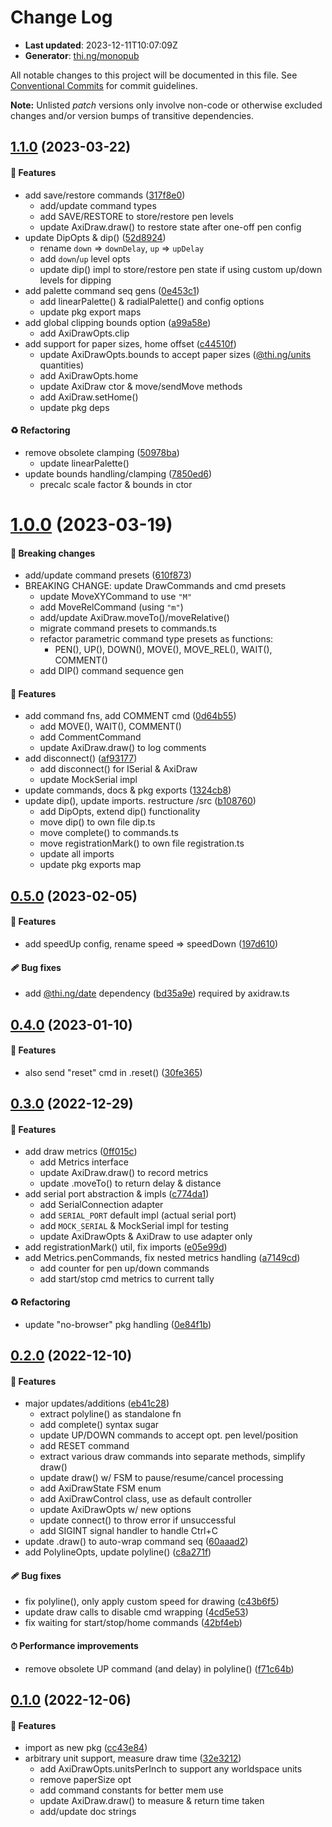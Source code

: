 # Change Log

- **Last updated**: 2023-12-11T10:07:09Z
- **Generator**: [thi.ng/monopub](https://thi.ng/monopub)

All notable changes to this project will be documented in this file.
See [Conventional Commits](https://conventionalcommits.org/) for commit guidelines.

**Note:** Unlisted _patch_ versions only involve non-code or otherwise excluded changes
and/or version bumps of transitive dependencies.

## [1.1.0](https://github.com/thi-ng/umbrella/tree/@thi.ng/axidraw@1.1.0) (2023-03-22)

#### 🚀 Features

- add save/restore commands ([317f8e0](https://github.com/thi-ng/umbrella/commit/317f8e0))
  - add/update command types
  - add SAVE/RESTORE to store/restore pen levels
  - update AxiDraw.draw() to restore state after one-off pen config
- update DipOpts & dip() ([52d8924](https://github.com/thi-ng/umbrella/commit/52d8924))
  - rename `down` => `downDelay`, `up` => `upDelay`
  - add `down`/`up` level opts
  - update dip() impl to store/restore pen state if using custom
    up/down levels for dipping
- add palette command seq gens ([0e453c1](https://github.com/thi-ng/umbrella/commit/0e453c1))
  - add linearPalette() & radialPalette() and config options
  - update pkg export maps
- add global clipping bounds option ([a99a58e](https://github.com/thi-ng/umbrella/commit/a99a58e))
  - add AxiDrawOpts.clip
- add support for paper sizes, home offset ([c44510f](https://github.com/thi-ng/umbrella/commit/c44510f))
  - update AxiDrawOpts.bounds to accept paper sizes ([@thi.ng/units](https://github.com/thi-ng/umbrella/tree/main/packages/units) quantities)
  - add AxiDrawOpts.home
  - update AxiDraw ctor & move/sendMove methods
  - add AxiDraw.setHome()
  - update pkg deps

#### ♻️ Refactoring

- remove obsolete clamping ([50978ba](https://github.com/thi-ng/umbrella/commit/50978ba))
  - update linearPalette()
- update bounds handling/clamping ([7850ed6](https://github.com/thi-ng/umbrella/commit/7850ed6))
  - precalc scale factor & bounds in ctor

# [1.0.0](https://github.com/thi-ng/umbrella/tree/@thi.ng/axidraw@1.0.0) (2023-03-19)

#### 🛑 Breaking changes

- add/update command presets ([610f873](https://github.com/thi-ng/umbrella/commit/610f873))
- BREAKING CHANGE: update DrawCommands and cmd presets
  - update MoveXYCommand to use `"M"`
  - add MoveRelCommand (using `"m"`)
  - add/update AxiDraw.moveTo()/moveRelative()
  - migrate command presets to commands.ts
  - refactor parametric command type presets as functions:
    -  PEN(), UP(), DOWN(), MOVE(), MOVE_REL(), WAIT(), COMMENT()
  - add DIP() command sequence gen

#### 🚀 Features

- add command fns, add COMMENT cmd ([0d64b55](https://github.com/thi-ng/umbrella/commit/0d64b55))
  - add MOVE(), WAIT(), COMMENT()
  - add CommentCommand
  - update AxiDraw.draw() to log comments
- add disconnect() ([af93177](https://github.com/thi-ng/umbrella/commit/af93177))
  - add disconnect() for ISerial & AxiDraw
  - update MockSerial impl
- update commands, docs & pkg exports ([1324cb8](https://github.com/thi-ng/umbrella/commit/1324cb8))
- update dip(), update imports. restructure /src ([b108760](https://github.com/thi-ng/umbrella/commit/b108760))
  - add DipOpts, extend dip() functionality
  - move dip() to own file dip.ts
  - move complete() to commands.ts
  - move registrationMark() to own file registration.ts
  - update all imports
  - update pkg exports map

## [0.5.0](https://github.com/thi-ng/umbrella/tree/@thi.ng/axidraw@0.5.0) (2023-02-05)

#### 🚀 Features

- add speedUp config, rename speed => speedDown ([197d610](https://github.com/thi-ng/umbrella/commit/197d610))

#### 🩹 Bug fixes

- add [@thi.ng/date](https://github.com/thi-ng/umbrella/tree/main/packages/date) dependency ([bd35a9e](https://github.com/thi-ng/umbrella/commit/bd35a9e))
  required by axidraw.ts

## [0.4.0](https://github.com/thi-ng/umbrella/tree/@thi.ng/axidraw@0.4.0) (2023-01-10)

#### 🚀 Features

- also send "reset" cmd in .reset() ([30fe365](https://github.com/thi-ng/umbrella/commit/30fe365))

## [0.3.0](https://github.com/thi-ng/umbrella/tree/@thi.ng/axidraw@0.3.0) (2022-12-29)

#### 🚀 Features

- add draw metrics ([0ff015c](https://github.com/thi-ng/umbrella/commit/0ff015c))
  - add Metrics interface
  - update AxiDraw.draw() to record metrics
  - update .moveTo() to return delay & distance
- add serial port abstraction & impls ([c774da1](https://github.com/thi-ng/umbrella/commit/c774da1))
  - add SerialConnection adapter
  - add `SERIAL_PORT` default impl (actual serial port)
  - add `MOCK_SERIAL` & MockSerial impl for testing
  - update AxiDrawOpts & AxiDraw to use adapter only
- add registrationMark() util, fix imports ([e05e99d](https://github.com/thi-ng/umbrella/commit/e05e99d))
- add Metrics.penCommands, fix nested metrics handling ([a7149cd](https://github.com/thi-ng/umbrella/commit/a7149cd))
  - add counter for pen up/down commands
  - add start/stop cmd metrics to current tally

#### ♻️ Refactoring

- update "no-browser" pkg handling ([0e84f1b](https://github.com/thi-ng/umbrella/commit/0e84f1b))

## [0.2.0](https://github.com/thi-ng/umbrella/tree/@thi.ng/axidraw@0.2.0) (2022-12-10)

#### 🚀 Features

- major updates/additions ([eb41c28](https://github.com/thi-ng/umbrella/commit/eb41c28))
  - extract polyline() as standalone fn
  - add complete() syntax sugar
  - update UP/DOWN commands to accept opt. pen level/position
  - add RESET command
  - extract various draw commands into separate methods, simplify draw()
  - update draw() w/ FSM to pause/resume/cancel processing
  - add AxiDrawState FSM enum
  - add AxiDrawControl class, use as default controller
  - update AxiDrawOpts w/ new options
  - update connect() to throw error if unsuccessful
  - add SIGINT signal handler to handle Ctrl+C
- update .draw() to auto-wrap command seq ([60aaad2](https://github.com/thi-ng/umbrella/commit/60aaad2))
- add PolylineOpts, update polyline() ([c8a271f](https://github.com/thi-ng/umbrella/commit/c8a271f))

#### 🩹 Bug fixes

- fix polyline(), only apply custom speed for drawing ([c43b6f5](https://github.com/thi-ng/umbrella/commit/c43b6f5))
- update draw calls to disable cmd wrapping ([4cd5e53](https://github.com/thi-ng/umbrella/commit/4cd5e53))
- fix waiting for start/stop/home commands ([42bf4eb](https://github.com/thi-ng/umbrella/commit/42bf4eb))

#### ⏱ Performance improvements

- remove obsolete UP command (and delay) in polyline() ([f71c64b](https://github.com/thi-ng/umbrella/commit/f71c64b))

## [0.1.0](https://github.com/thi-ng/umbrella/tree/@thi.ng/axidraw@0.1.0) (2022-12-06)

#### 🚀 Features

- import as new pkg ([cc43e84](https://github.com/thi-ng/umbrella/commit/cc43e84))
- arbitrary unit support, measure draw time ([32e3212](https://github.com/thi-ng/umbrella/commit/32e3212))
  - add AxiDrawOpts.unitsPerInch to support any worldspace units
  - remove paperSize opt
  - add command constants for better mem use
  - update AxiDraw.draw() to measure & return time taken
  - add/update doc strings
